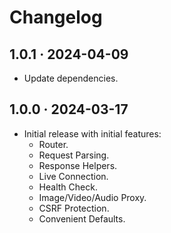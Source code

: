 # Changelog

## 1.0.1 · 2024-04-09

- Update dependencies.

## 1.0.0 · 2024-03-17

- Initial release with initial features:
  - Router.
  - Request Parsing.
  - Response Helpers.
  - Live Connection.
  - Health Check.
  - Image/Video/Audio Proxy.
  - CSRF Protection.
  - Convenient Defaults.
